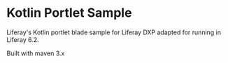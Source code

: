# Kotlin Portlet Sample

Liferay's Kotlin portlet blade sample for Liferay DXP adapted for running in Liferay 6.2.

Built with maven 3.x

